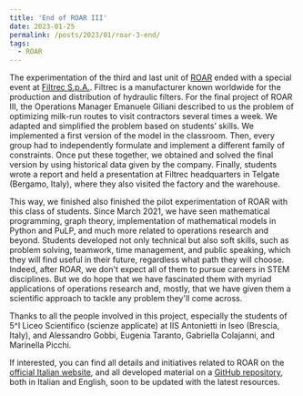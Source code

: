 ```yaml
---
title: 'End of ROAR III'
date: 2023-01-25
permalink: /posts/2023/01/roar-3-end/
tags:
  - ROAR
---
```

The experimentation of the third and last unit of [ROAR](https://sites.google.com/view/progettoroar/home) ended with a special event at [Filtrec S.p.A.](https://www.filtrec.com).
Filtrec is a manufacturer known worldwide for the production and distribution of hydraulic filters. For the final project of ROAR III, the Operations Manager Emanuele Giliani described to us the problem of optimizing milk-run routes to visit contractors several times a week. We adapted and simplified the problem based on students’ skills. We implemented a first version of the model in the classroom. Then, every group had to independently formulate and implement a different family of constraints. Once put these together, we obtained and solved the final version by using historical data given by the company. Finally, students wrote a report and held a presentation at Filtrec headquarters in Telgate (Bergamo, Italy), where they also visited the factory and the warehouse.

This way, we finished also finished the pilot experimentation of ROAR with this class of students. Since March 2021, we have seen mathematical programming, graph theory, implementation of mathematical models in Python and PuLP, and much more related to operations research and beyond. Students developed not only technical but also soft skills, such as problem solving, teamwork, time management, and public speaking, which they will find useful in their future, regardless what path they will choose. Indeed, after ROAR, we don't expect all of them to pursue careers in STEM disciplines. But we do hope that we have fascinated them with myriad applications of operations research and, mostly, that we have given them a scientific approach to tackle any problem they'll come across.

Thanks to all the people involved in this project, especially the students of 5^I Liceo Scientifico (scienze applicate) at IIS Antonietti in Iseo (Brescia, Italy), and Alessandro Gobbi, Eugenia Taranto, Gabriella Colajanni, and Marinella Picchi.

If interested, you can find all details and initiatives related to ROAR on the [official Italian website](https://sites.google.com/view/progettoroar/home), and all developed material on a [GitHub repository](https://github.com/aliceraffaele/ROAR), both in Italian and English, soon to be updated with the latest resources.
